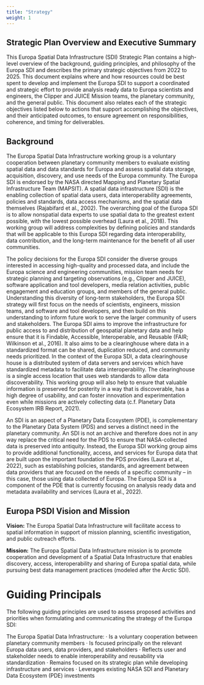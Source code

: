 ```yaml
---
title: "Strategy"
weight: 1
---
```


## Strategic Plan Overview and Executive Summary
This Europa Spatial Data Infrastructure (SDI) Strategic Plan contains a high-level overview of the background, guiding principles, and philosophy of the Europa SDI and describes the primary strategic objectives from 2022 to 2025. This document explains where and how resources could be best spent to develop and implement the Europa SDI to support a coordinated and strategic effort to provide analysis ready data to Europa scientists and engineers, the Clipper and JUICE Mission teams, the planetary community, and the general public. This document also relates each of the strategic objectives listed below to actions that support accomplishing the objectives, and their anticipated outcomes, to ensure agreement on responsibilities, coherence, and timing for deliverables.

## Background
The Europa Spatial Data Infrastructure working group is a voluntary cooperation between planetary community members to evaluate existing spatial data and data standards for Europa and assess spatial data storage, acquisition, discovery, and use needs of the Europa community. The Europa SDI is endorsed by the NASA directed Mapping and Planetary Spatial Infrastructure Team (MAPSIT). A spatial data infrastructure (SDI) is the enabling collection of spatial data users, data interoperability agreements, policies and standards, data access mechanisms, and the spatial data themselves (Rajabifard et al., 2002). The overarching goal of the Europa SDI is to allow nonspatial data experts to use spatial data to the greatest extent possible, with the lowest possible overhead (Laura et al., 2018). This working group will address complexities by defining policies and standards that will be applicable to this Europa SDI regarding data interoperability, data contribution, and the long-term maintenance for the benefit of all user communities.
 
The policy decisions for the Europa SDI consider the diverse groups interested in accessing high-quality and processed data, and include the Europa science and engineering communities, mission team needs for strategic planning and targeting observations (e.g., Clipper and JUICE), software application and tool developers, media relation activities, public engagement and education groups, and members of the general public. Understanding this diversity of long-term stakeholders, the Europa SDI strategy will first focus on the needs of scientists, engineers, mission teams, and software and tool developers, and then build on this understanding to inform future work to serve the larger community of users and stakeholders. The Europa SDI aims to improve the infrastructure for public access to and distribution of geospatial planetary data and help ensure that it is Findable, Accessible, Interoperable, and Reusable (FAIR; Wilkinson et al., 2016). It also aims to be a clearinghouse where data in a standardized format can be shared, duplication reduced, and community needs prioritized. In the context of the Europa SDI, a data clearinghouse house is a distributed system of data servers and services which have standardized metadata to facilitate data interoperability. The clearinghouse is a single access location that uses web standards to allow data discoverability. This working group will also help to ensure that valuable information is preserved for posterity in a way that is discoverable, has a high degree of usability, and can foster innovation and experimentation even while missions are actively collecting data (c.f. Planetary Data Ecosystem IRB Report, 2021).

An SDI is an aspect of a Planetary Data Ecosystem (PDE), is complementary to the Planetary Data System (PDS) and serves a distinct need in the planetary community. An SDI is not an archive and therefore does not in any way replace the critical need for the PDS to ensure that NASA-collected data is preserved into antiquity. Instead, the Europa SDI working group aims to provide additional functionality, access, and services for Europa data that are built upon the important foundation the PDS provides (Laura et al., 2022), such as establishing policies, standards, and agreement between data providers that are focused on the needs of a specific community – in this case, those using data collected of Europa. The Europa SDI is a component of the PDE that is currently focusing on analysis ready data and metadata availability and services (Laura et al., 2022). 

## Europa PSDI Vision and Mission
**Vision:** The Europa Spatial Data Infrastructure will facilitate access to spatial information in support of mission planning, scientific investigation, and public outreach efforts.  
 
**Mission:** The Europa Spatial Data Infrastructure mission is to promote cooperation and development of a Spatial Data Infrastructure that enables discovery, access, interoperability and sharing of Europa spatial data, while pursuing best data management practices (modeled after the Arctic SDI). 

# Guiding Principals
The following guiding principles are used to assess proposed activities and priorities when formulating and communicating the strategy of the Europa SDI: 
 
The Europa Spatial Data Infrastructure: 
·	Is a voluntary cooperation between planetary community members 
·	Is focused principally on the relevant Europa data users, data providers, and stakeholders 
·	Reflects user and stakeholder needs to enable interoperability and reusability via standardization 
·	Remains focused on its strategic plan while developing infrastructure and services 
·	Leverages existing NASA SDI and Planetary Data Ecosystem (PDE) investments 